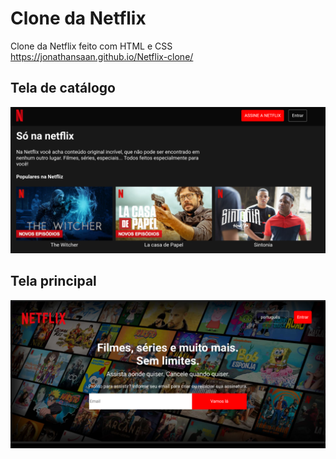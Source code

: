 # Clone da Netflix
Clone da Netflix feito com HTML e CSS
https://jonathansaan.github.io/Netflix-clone/
## Tela de catálogo
![](https://github.com/JonathanSaan/Netflix-clone/blob/f9d44bf0caa58b0b1260440f9536d6e61ee9154c/Screenshot_2021-12-22-08-51-58-1-1.png)
## Tela principal
![](https://github.com/JonathanSaan/Netflix-clone/blob/11a39b3682cdfed2ff20a919c66112be32c0576a/Screenshot_2021-12-17-10-59-22-1.png)

